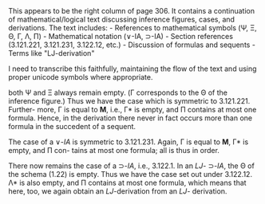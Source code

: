 <thinking>
This appears to be the right column of page 306. It contains a continuation of mathematical/logical text discussing inference figures, cases, and derivations. The text includes:
- References to mathematical symbols (Ψ, Ξ, Θ, Γ, Λ, Π)
- Mathematical notation (∨-IA, ⊃-IA)
- Section references (3.121.221, 3.121.231, 3.122.12, etc.)
- Discussion of formulas and sequents
- Terms like "LJ-derivation"

I need to transcribe this faithfully, maintaining the flow of the text and using proper unicode symbols where appropriate.
</thinking>

both Ψ and Ξ always remain empty. (Γ corresponds
to the Θ of the inference figure.) Thus we have the
case which is symmetric to 3.121.221. Further-
more, Γ is equal to **M**, i.e., Γ* is empty, and Π
contains at most one formula. Hence, in the
derivation there never in fact occurs more than one
formula in the succedent of a sequent.

The case of a ∨-*IA* is symmetric to 3.121.231.
Again, Γ is equal to **M**, Γ* is empty, and Π con-
tains at most one formula; all is thus in order.

There now remains the case of a ⊃-*IA*, i.e.,
3.122.1. In an *LJ*- ⊃-*IA*, the Θ of the schema
(1.22) is empty. Thus we have the case set out
under 3.122.12. Λ* is also empty, and Π contains
at most one formula, which means that here, too,
we again obtain an *LJ*-derivation from an *LJ*-
derivation.
